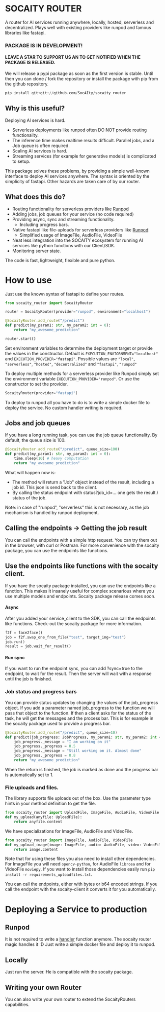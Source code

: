 # SOCAITY ROUTER

A router for AI services running anywhere, locally, hosted, serverless and decentralized.
Plays well with existing providers like runpod and famous libraries like fastapi.

### PACKAGE IS IN DEVELOPMENT!
#### LEAVE A STAR TO SUPPORT US AN TO GET NOTIFIED WHEN THE PACKAGE IS RELEASED.
We will release a pypi package as soon as the first version is stable.
Until then you can clone / fork the repository or install the package with pip from the github repository.

```python
pip install git+git://github.com/SocAIty/socaity_router
```

## Why is this useful?
Deploying AI services is hard. 
- Serverless deployments like runpod often DO NOT provide routing functionality.
- The inference time makes realtime results difficult. Parallel jobs, and a Job queue is often required. 
- Scaling AI services is hard.
- Streaming services (for example for generative models) is complicated to setup.


This package solves these problems, by providing a simple well-known interface to deploy AI services anywhere.
The syntax is oriented by the simplicity of fastapi. Other hazards are taken care of by our router.

## What does this do?

- Routing functionality for serverless providers like [Runpod](Runpod.io)
- Adding jobs, job queues for your service (no code required)
- Providing async, sync and streaming functionality.
  - Including progress bars.
- Native fastapi like file-uploads for serverless providers like [Runpod](https://docs.runpod.io/serverless/workers/handlers/overview) 
  - Simplified usage of ImageFile, AudioFile, VideoFile
- Neat less integration into the SOCAITY ecosystem for running AI services like python functions with our Client/SDK.
- Monitoring server state.

The code is fast, lightweight, flexible and pure python.

# How to use
Just use the known syntax of fastapi to define your routes.

```python
from socaity_router import SocaityRouter

router = SocaityRouter(provider="runpod", environment="localhost")

@SocaityRouter.add_route("/predict")
def predict(my_param1: str, my_param2: int = 0):
    return "my_awesome_prediction"

router.start()
```
Set environment variables to determine the deployment target or provide the values in the constructor.
Default is ```EXECUTION_ENVIORNMENT="localhost"``` and ```EXECUTION_PROVIDER="fastapi"```.
Possible values are ```"local"```, ```"serverless"```, ```"hosted"```, ```"decentralized"``` and ```"fastapi"```, ```"runpod"```

To deploy multiple methods for a serverless provider like Runpod simply set the environment variable ```EXECUTION_PROVIDER="runpod"```.
Or use the constructor to set the provider.

```python
SocaityRouter(provider="fastapi")
```
To deploy to runpod all you have to do is to write a simple docker file to deploy the service. 
No custom handler writing is required.


## Jobs and job queues

If you have a long running task, you can use the job queue functionality. By default, the queue size is 100.
```python
@SocaityRouter.add_route("/predict", queue_size=100)
def predict(my_param1: str, my_param2: int = 0):
    time.sleep(10) # heavy computation
    return "my_awesome_prediction"
```
What will happen now is: 
- The method will return a "Job" object instead of the result, including a job id. This json is send back to the client.
- By calling the status endpoint with status?job_id=... one gets the result / status of the job.


Note: in case of "runpod", "serverless" this is not necessary, as the job mechanism is handled by runpod deployment.

## Calling the endpoints -> Getting the job result

You can call the endpoints with a simple http request.
You can try them out in the browser, with curl or Postman. 
For more convenience with the socaity package, you can use the endpoints like functions.

## Use the endpoints like functions with the socaity client.
If you have the socaity package installed, you can use the endpoints like a function.
This makes it insanely useful for complex scenarious where you use multiple models and endpoints.
Socaity package release comes soon.

#### Async

After you added your service_client to the SDK, you can call the endpoints like functions.
Check-out the socaity package for more information.

```python
f2f = face2face()
job = f2f.swap_one_from_file("test", target_img="test")
job.run()
result = job.wait_for_result()
```
#### Run sync
If you want to run the endpoint sync, you can add ?sync=true to the endpoint, to wait for the result.
Then the server will wait with a response until the job is finished.



### Job status and progress bars

You can provide status updates by changing the values of the job_progress object. 
If you add a parameter named job_progress to the function we will pass that object to the function.
If then a client asks for the status of the task, he will get the messages and the process bar. This is for example in the socaity package used to provide a progress bar.

```python
@SocaityRouter.add_route("/predict", queue_size=10)
def predict(job_progress: JobProgress, my_param1: str, my_param2: int = 0):
    job_progress._message = "I am working on it"
    job_progress._progress = 0.5
    job_progress._message = "Still working on it. Almost done"
    job_progress._progress = 0.8
    return "my_awesome_prediction"
```
When the return is finished, the job is marked as done and the progress bar is automatically set to 1.


### File uploads and files.

The library supports file uploads out of the box. 
Use the parameter type hints in your method definition to get the file.
```python
from socaity_router import UploadFile, ImageFile, AudioFile, VideoFile
def my_upload(anyfile: UploadFile):
    return anyfile.content
```
We have specializations for ImageFile, AudioFile and VideoFile.
```python
from socaity_router import ImageFile, AudioFile, VideoFile
def my_upload_image(image: ImageFile, audio: AudioFile, video: VideoFile):
    return image.content
```

Note that for using these files you also need to install other dependencies.
For ImageFile you will need `opencv-python`, for AudioFile `librosa` and for VideoFile `moviepy`.
If you want to install those dependencies easily run `pip install -r requirements_uploadfiles.txt`.

You can call the endpoints, either with bytes or b64 encoded strings. 
If you call the endpoint with the socaity-client it converts it for you automatically.



# Deploying a Service to production

## Runpod
It is not required to write a [handler](https://docs.runpod.io/serverless/workers/handlers/overview) function anymore. The socaity router magic handles it :D
Just write a simple docker file and deploy it to runpod. 

## Locally
Just run the server. He is compatible with the socaity package.

## Writing your own Router

You can also write your own router to extend the SocaityRouters capabilities.

